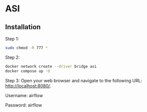 # ASI

## Installation

Step 1:

```bash
sudo chmod -R 777 *
```

Step 2:

```bash
docker network create --driver bridge asi
docker compose up -d
```

Step 3: Open your web browser and navigate to the following URL: [http://localhost:8080/](http://localhost:8080/).

Username: airflow

Password: airflow


